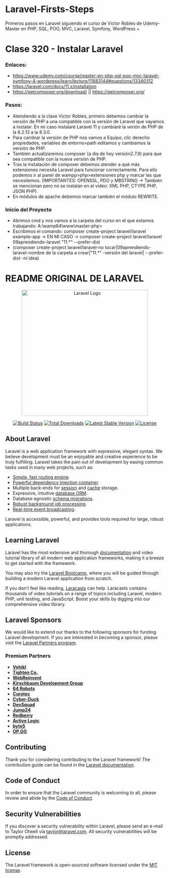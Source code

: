 # Laravel-Firsts-Steps
Primeros pasos en Laravel siguiendo el curso de Victor Robles de Udemy-Master en PHP, SQL, POO, MVC, Laravel, Symfony, WordPress +

# Clase 320 - Instalar Laravel
### Enlaces:
- https://www.udemy.com/course/master-en-php-sql-poo-mvc-laravel-symfony-4-wordpress/learn/lecture/11883144#questions/13340312
- https://laravel.com/docs/11.x/installation
- https://getcomposer.org/download/ || https://getcomposer.org/

### Pasos:
- Atendiendo a la clase Victor Robles, primero debemos cambiar la versión de PHP a una compatible con la versión de Laravel que vayamos a instalar. En mi caso instalaré Laravel 11 y cambiaré la verión de PHP de la 8.2.13 a la 8.3.0.
- Para cambiar la versión de PHP nos vamos a Equipo, clic derecho propiedades, variables de entorno>path editamos y cambiamos la versión de PHP.
- También actualizaremos composer (a día de hoy versión2.7.9) para que sea compatible con la nueva versión de PHP.
- Tras la instalación de composer debemos atender a qué más extensiones necesita Laravel para funcionar correctamente. Para ello podemos ir al panel de wampp>php>extensiones php y marcar las que necesitemos. (IMPORTANTES: OPENSSL, PDO y MBSTRING -> También se mencionan pero no se instalan en el video: XML PHP, CTYPE PHP, JSON PHP).
- En módulos de apache debemos marcar también el módulo REWRITE.

### Inicio del Proyecto
- Abrimos cmd y nos vamos a la carpeta del curso en el que estamos trabajando: A:\wamp64\www\master-php>
- Escribimos el comando: composer create-project laravel/laravel example-app -> EN MI CASO -> composer create-project laravel/laravel 09aprendiendo-laravel "11.*" --prefer-dist
- (composer create-project laravel/laravel-no tocar|09aprendiendo-laravel-nombre de la carpeta a crear|"11.*" -versión del laravel| --prefer-dist -ni idea)

























# README ORIGINAL DE LARAVEL

<p align="center"><a href="https://laravel.com" target="_blank"><img src="https://raw.githubusercontent.com/laravel/art/master/logo-lockup/5%20SVG/2%20CMYK/1%20Full%20Color/laravel-logolockup-cmyk-red.svg" width="400" alt="Laravel Logo"></a></p>

<p align="center">
<a href="https://github.com/laravel/framework/actions"><img src="https://github.com/laravel/framework/workflows/tests/badge.svg" alt="Build Status"></a>
<a href="https://packagist.org/packages/laravel/framework"><img src="https://img.shields.io/packagist/dt/laravel/framework" alt="Total Downloads"></a>
<a href="https://packagist.org/packages/laravel/framework"><img src="https://img.shields.io/packagist/v/laravel/framework" alt="Latest Stable Version"></a>
<a href="https://packagist.org/packages/laravel/framework"><img src="https://img.shields.io/packagist/l/laravel/framework" alt="License"></a>
</p>

## About Laravel

Laravel is a web application framework with expressive, elegant syntax. We believe development must be an enjoyable and creative experience to be truly fulfilling. Laravel takes the pain out of development by easing common tasks used in many web projects, such as:

- [Simple, fast routing engine](https://laravel.com/docs/routing).
- [Powerful dependency injection container](https://laravel.com/docs/container).
- Multiple back-ends for [session](https://laravel.com/docs/session) and [cache](https://laravel.com/docs/cache) storage.
- Expressive, intuitive [database ORM](https://laravel.com/docs/eloquent).
- Database agnostic [schema migrations](https://laravel.com/docs/migrations).
- [Robust background job processing](https://laravel.com/docs/queues).
- [Real-time event broadcasting](https://laravel.com/docs/broadcasting).

Laravel is accessible, powerful, and provides tools required for large, robust applications.

## Learning Laravel

Laravel has the most extensive and thorough [documentation](https://laravel.com/docs) and video tutorial library of all modern web application frameworks, making it a breeze to get started with the framework.

You may also try the [Laravel Bootcamp](https://bootcamp.laravel.com), where you will be guided through building a modern Laravel application from scratch.

If you don't feel like reading, [Laracasts](https://laracasts.com) can help. Laracasts contains thousands of video tutorials on a range of topics including Laravel, modern PHP, unit testing, and JavaScript. Boost your skills by digging into our comprehensive video library.

## Laravel Sponsors

We would like to extend our thanks to the following sponsors for funding Laravel development. If you are interested in becoming a sponsor, please visit the [Laravel Partners program](https://partners.laravel.com).

### Premium Partners

- **[Vehikl](https://vehikl.com/)**
- **[Tighten Co.](https://tighten.co)**
- **[WebReinvent](https://webreinvent.com/)**
- **[Kirschbaum Development Group](https://kirschbaumdevelopment.com)**
- **[64 Robots](https://64robots.com)**
- **[Curotec](https://www.curotec.com/services/technologies/laravel/)**
- **[Cyber-Duck](https://cyber-duck.co.uk)**
- **[DevSquad](https://devsquad.com/hire-laravel-developers)**
- **[Jump24](https://jump24.co.uk)**
- **[Redberry](https://redberry.international/laravel/)**
- **[Active Logic](https://activelogic.com)**
- **[byte5](https://byte5.de)**
- **[OP.GG](https://op.gg)**

## Contributing

Thank you for considering contributing to the Laravel framework! The contribution guide can be found in the [Laravel documentation](https://laravel.com/docs/contributions).

## Code of Conduct

In order to ensure that the Laravel community is welcoming to all, please review and abide by the [Code of Conduct](https://laravel.com/docs/contributions#code-of-conduct).

## Security Vulnerabilities

If you discover a security vulnerability within Laravel, please send an e-mail to Taylor Otwell via [taylor@laravel.com](mailto:taylor@laravel.com). All security vulnerabilities will be promptly addressed.

## License

The Laravel framework is open-sourced software licensed under the [MIT license](https://opensource.org/licenses/MIT).
